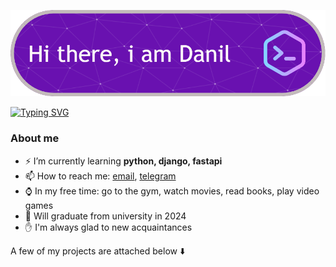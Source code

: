 ![Me](header.png)

[![Typing SVG](https://readme-typing-svg.herokuapp.com?font=Fira+Code&pause=1000&random=false&width=435&lines=Python+backend+developer)](https://git.io/typing-svg)


### About me

- ⚡ I’m currently learning **python, django, fastapi**
- 📫 How to reach me: [email](mailto:frank.danil704@gmail.com), [telegram](https://t.me/frankdelete)
- ⌚ In my free time: go to the gym, watch movies, read books, play video games
- 🏢 Will graduate from university in 2024
- ✋ I'm always glad to new acquaintances

A few of my projects are attached below ⬇️
